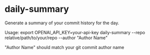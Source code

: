 # daily-summary

Generate a summary of your commit history for the day.

Usage:
export OPENAI_API_KEY=your-api-key
daily-summary --repo relative/path/to/your/repo --author "Author Name"

"Author Name" should match your git commit author name
